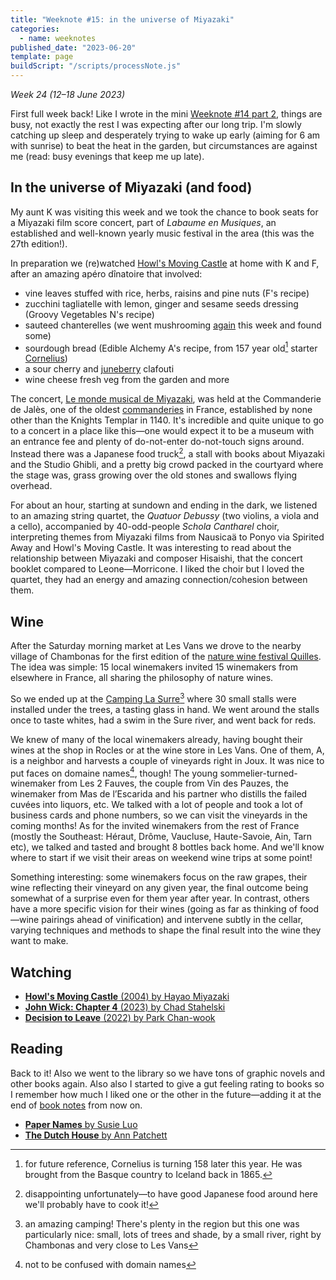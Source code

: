 ```yaml
---
title: "Weeknote #15: in the universe of Miyazaki"
categories:
  - name: weeknotes
published_date: "2023-06-20"
template: page
buildScript: "/scripts/processNote.js"
---
```


_Week 24 (12–18 June 2023)_

First full week back! Like I wrote in the mini [Weeknote #14 part 2](/notes/weeknote-14-part-2-mushrooming/), things are busy, not exactly the rest I was expecting after our long trip. I'm slowly catching up sleep and desperately trying to wake up early (aiming for 6 am with sunrise) to beat the heat in the garden, but circumstances are against me (read: busy evenings that keep me up late).

## In the universe of Miyazaki (and food)

My aunt K was visiting this week and we took the chance to book seats for a Miyazaki film score concert, part of _Labaume en Musiques_, an established and well-known yearly music festival in the area (this was the 27th edition!).

In preparation we (re)watched [Howl's Moving Castle](/notes/howls-moving-castle-by-hayao-miyazaki/) at home with K and F, after an amazing apéro dînatoire that involved:

- vine leaves stuffed with rice, herbs, raisins and pine nuts (F's recipe)
- zucchini tagliatelle with lemon, ginger and sesame seeds dressing (Groovy Vegetables N's recipe)
- sauteed chanterelles (we went mushrooming [again](/notes/weeknote-14-part-2-mushrooming/) this week and found some)
- sourdough bread (Edible Alchemy A's recipe, from 157 year old[^1] starter [Cornelius](https://web.archive.org/web/20230619152911/https://ediblealchemy.co/sourdough/))
- a sour cherry and [juneberry](/notes/juneberry-serviceberry-saskatoon/) clafouti
- wine cheese fresh veg from the garden and more

The concert, [Le monde musical de Miyazaki](https://web.archive.org/web/20230619144924/https://labeaume-musiques.fr/edition-2023/le-monde-musical-de-miyazaki/), was held at the Commanderie de Jalès, one of the oldest [commanderies](https://en.wikipedia.org/wiki/Commandery) in France, established by none other than the Knights Templar in 1140. It's incredible and quite unique to go to a concert in a place like this—one would expect it to be a museum with an entrance fee and plenty of do-not-enter do-not-touch signs around. Instead there was a Japanese food truck[^2], a stall with books about Miyazaki and the Studio Ghibli, and a pretty big crowd packed in the courtyard where the stage was, grass growing over the old stones and swallows flying overhead.

For about an hour, starting at sundown and ending in the dark, we listened to an amazing string quartet, the _Quatuor Debussy_ (two violins, a viola and a cello), accompanied by 40-odd-people _Schola Cantharel_ choir, interpreting themes from Miyazaki films from Nausicaä to Ponyo via Spirited Away and Howl's Moving Castle. It was interesting to read about the relationship between Miyazaki and composer Hisaishi, that the concert booklet compared to Leone—Morricone. I liked the choir but I loved the quartet, they had an energy and amazing connection/cohesion between them.

## Wine

After the Saturday morning market at Les Vans we drove to the nearby village of Chambonas for the first edition of the [nature wine festival Quilles](https://www.quilleslefestival.com/). The idea was simple: 15 local winemakers invited 15 winemakers from elsewhere in France, all sharing the philosophy of nature wines.

So we ended up at the [Camping La Surre](https://www.campinglasurre.com/)[^3] where 30 small stalls were installed under the trees, a tasting glass in hand. We went around the stalls once to taste whites, had a swim in the Sure river, and went back for reds.

We knew of many of the local winemakers already, having bought their wines at the shop in Rocles or at the wine store in Les Vans. One of them, A, is a neighbor and harvests a couple of vineyards right in Joux. It was nice to put faces on domaine names[^4], though! The young sommelier-turned-winemaker from Les 2 Fauves, the couple from Vin des Pauzes, the winemaker from Mas de l’Escarida and his partner who distills the failed cuvées into liquors, etc. We talked with a lot of people and took a lot of business cards and phone numbers, so we can visit the vineyards in the coming months! As for the invited winemakers from the rest of France (mostly the Southeast: Héraut, Drôme, Vaucluse, Haute-Savoie, Ain, Tarn etc), we talked and tasted and brought 8 bottles back home. And we'll know where to start if we visit their areas on weekend wine trips at some point!

Something interesting: some winemakers focus on the raw grapes, their wine reflecting their vineyard on any given year, the final outcome being somewhat of a surprise even for them year after year. In contrast, others have a more specific vision for their wines (going as far as thinking of food—wine pairings ahead of vinification) and intervene subtly in the cellar, varying techniques and methods to shape the final result into the wine they want to make.

## Watching

- [**Howl's Moving Castle** (2004) by Hayao Miyazaki](/notes/howls-moving-castle-by-hayao-miyazaki)
- [**John Wick: Chapter 4** (2023) by Chad Stahelski](/notes/john-wick-chapter-4-by-chad-stahelski/)
- [**Decision to Leave** (2022) by Park Chan-wook](/notes/decision-to-leave-by-park-chan-wook/)

## Reading

Back to it! Also we went to the library so we have tons of graphic novels and other books again. Also also I started to give a gut feeling rating to books so I remember how much I liked one or the other in the future—adding it at the end of [book notes](/notes/?category=books) from now on.

- [**Paper Names** by Susie Luo](/notes/paper-names-by-susie-luo/)
- [**The Dutch House** by Ann Patchett](/notes/the-dutch-house-by-ann-patchett/)

[^1]: for future reference, Cornelius is turning 158 later this year. He was brought from the Basque country to Iceland back in 1865.
[^2]: disappointing unfortunately—to have good Japanese food around here we'll probably have to cook it!
[^3]: an amazing camping! There's plenty in the region but this one was particularly nice: small, lots of trees and shade, by a small river, right by Chambonas and very close to Les Vans
[^4]: not to be confused with domain names
